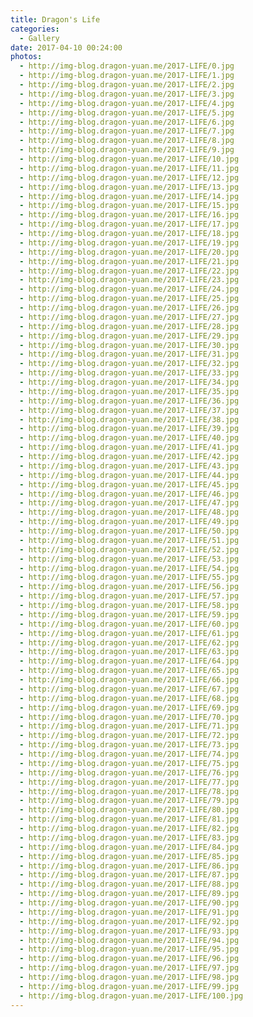 ```yaml
---
title: Dragon's Life
categories:
  - Gallery
date: 2017-04-10 00:24:00
photos:
  - http://img-blog.dragon-yuan.me/2017-LIFE/0.jpg
  - http://img-blog.dragon-yuan.me/2017-LIFE/1.jpg
  - http://img-blog.dragon-yuan.me/2017-LIFE/2.jpg
  - http://img-blog.dragon-yuan.me/2017-LIFE/3.jpg
  - http://img-blog.dragon-yuan.me/2017-LIFE/4.jpg
  - http://img-blog.dragon-yuan.me/2017-LIFE/5.jpg
  - http://img-blog.dragon-yuan.me/2017-LIFE/6.jpg
  - http://img-blog.dragon-yuan.me/2017-LIFE/7.jpg
  - http://img-blog.dragon-yuan.me/2017-LIFE/8.jpg
  - http://img-blog.dragon-yuan.me/2017-LIFE/9.jpg
  - http://img-blog.dragon-yuan.me/2017-LIFE/10.jpg
  - http://img-blog.dragon-yuan.me/2017-LIFE/11.jpg
  - http://img-blog.dragon-yuan.me/2017-LIFE/12.jpg
  - http://img-blog.dragon-yuan.me/2017-LIFE/13.jpg
  - http://img-blog.dragon-yuan.me/2017-LIFE/14.jpg
  - http://img-blog.dragon-yuan.me/2017-LIFE/15.jpg
  - http://img-blog.dragon-yuan.me/2017-LIFE/16.jpg
  - http://img-blog.dragon-yuan.me/2017-LIFE/17.jpg
  - http://img-blog.dragon-yuan.me/2017-LIFE/18.jpg
  - http://img-blog.dragon-yuan.me/2017-LIFE/19.jpg
  - http://img-blog.dragon-yuan.me/2017-LIFE/20.jpg
  - http://img-blog.dragon-yuan.me/2017-LIFE/21.jpg
  - http://img-blog.dragon-yuan.me/2017-LIFE/22.jpg
  - http://img-blog.dragon-yuan.me/2017-LIFE/23.jpg
  - http://img-blog.dragon-yuan.me/2017-LIFE/24.jpg
  - http://img-blog.dragon-yuan.me/2017-LIFE/25.jpg
  - http://img-blog.dragon-yuan.me/2017-LIFE/26.jpg
  - http://img-blog.dragon-yuan.me/2017-LIFE/27.jpg
  - http://img-blog.dragon-yuan.me/2017-LIFE/28.jpg
  - http://img-blog.dragon-yuan.me/2017-LIFE/29.jpg
  - http://img-blog.dragon-yuan.me/2017-LIFE/30.jpg
  - http://img-blog.dragon-yuan.me/2017-LIFE/31.jpg
  - http://img-blog.dragon-yuan.me/2017-LIFE/32.jpg
  - http://img-blog.dragon-yuan.me/2017-LIFE/33.jpg
  - http://img-blog.dragon-yuan.me/2017-LIFE/34.jpg
  - http://img-blog.dragon-yuan.me/2017-LIFE/35.jpg
  - http://img-blog.dragon-yuan.me/2017-LIFE/36.jpg
  - http://img-blog.dragon-yuan.me/2017-LIFE/37.jpg
  - http://img-blog.dragon-yuan.me/2017-LIFE/38.jpg
  - http://img-blog.dragon-yuan.me/2017-LIFE/39.jpg
  - http://img-blog.dragon-yuan.me/2017-LIFE/40.jpg
  - http://img-blog.dragon-yuan.me/2017-LIFE/41.jpg
  - http://img-blog.dragon-yuan.me/2017-LIFE/42.jpg
  - http://img-blog.dragon-yuan.me/2017-LIFE/43.jpg
  - http://img-blog.dragon-yuan.me/2017-LIFE/44.jpg
  - http://img-blog.dragon-yuan.me/2017-LIFE/45.jpg
  - http://img-blog.dragon-yuan.me/2017-LIFE/46.jpg
  - http://img-blog.dragon-yuan.me/2017-LIFE/47.jpg
  - http://img-blog.dragon-yuan.me/2017-LIFE/48.jpg
  - http://img-blog.dragon-yuan.me/2017-LIFE/49.jpg
  - http://img-blog.dragon-yuan.me/2017-LIFE/50.jpg
  - http://img-blog.dragon-yuan.me/2017-LIFE/51.jpg
  - http://img-blog.dragon-yuan.me/2017-LIFE/52.jpg
  - http://img-blog.dragon-yuan.me/2017-LIFE/53.jpg
  - http://img-blog.dragon-yuan.me/2017-LIFE/54.jpg
  - http://img-blog.dragon-yuan.me/2017-LIFE/55.jpg
  - http://img-blog.dragon-yuan.me/2017-LIFE/56.jpg
  - http://img-blog.dragon-yuan.me/2017-LIFE/57.jpg
  - http://img-blog.dragon-yuan.me/2017-LIFE/58.jpg
  - http://img-blog.dragon-yuan.me/2017-LIFE/59.jpg
  - http://img-blog.dragon-yuan.me/2017-LIFE/60.jpg
  - http://img-blog.dragon-yuan.me/2017-LIFE/61.jpg
  - http://img-blog.dragon-yuan.me/2017-LIFE/62.jpg
  - http://img-blog.dragon-yuan.me/2017-LIFE/63.jpg
  - http://img-blog.dragon-yuan.me/2017-LIFE/64.jpg
  - http://img-blog.dragon-yuan.me/2017-LIFE/65.jpg
  - http://img-blog.dragon-yuan.me/2017-LIFE/66.jpg
  - http://img-blog.dragon-yuan.me/2017-LIFE/67.jpg
  - http://img-blog.dragon-yuan.me/2017-LIFE/68.jpg
  - http://img-blog.dragon-yuan.me/2017-LIFE/69.jpg
  - http://img-blog.dragon-yuan.me/2017-LIFE/70.jpg
  - http://img-blog.dragon-yuan.me/2017-LIFE/71.jpg
  - http://img-blog.dragon-yuan.me/2017-LIFE/72.jpg
  - http://img-blog.dragon-yuan.me/2017-LIFE/73.jpg
  - http://img-blog.dragon-yuan.me/2017-LIFE/74.jpg
  - http://img-blog.dragon-yuan.me/2017-LIFE/75.jpg
  - http://img-blog.dragon-yuan.me/2017-LIFE/76.jpg
  - http://img-blog.dragon-yuan.me/2017-LIFE/77.jpg
  - http://img-blog.dragon-yuan.me/2017-LIFE/78.jpg
  - http://img-blog.dragon-yuan.me/2017-LIFE/79.jpg
  - http://img-blog.dragon-yuan.me/2017-LIFE/80.jpg
  - http://img-blog.dragon-yuan.me/2017-LIFE/81.jpg
  - http://img-blog.dragon-yuan.me/2017-LIFE/82.jpg
  - http://img-blog.dragon-yuan.me/2017-LIFE/83.jpg
  - http://img-blog.dragon-yuan.me/2017-LIFE/84.jpg
  - http://img-blog.dragon-yuan.me/2017-LIFE/85.jpg
  - http://img-blog.dragon-yuan.me/2017-LIFE/86.jpg
  - http://img-blog.dragon-yuan.me/2017-LIFE/87.jpg
  - http://img-blog.dragon-yuan.me/2017-LIFE/88.jpg
  - http://img-blog.dragon-yuan.me/2017-LIFE/89.jpg
  - http://img-blog.dragon-yuan.me/2017-LIFE/90.jpg
  - http://img-blog.dragon-yuan.me/2017-LIFE/91.jpg
  - http://img-blog.dragon-yuan.me/2017-LIFE/92.jpg
  - http://img-blog.dragon-yuan.me/2017-LIFE/93.jpg
  - http://img-blog.dragon-yuan.me/2017-LIFE/94.jpg
  - http://img-blog.dragon-yuan.me/2017-LIFE/95.jpg
  - http://img-blog.dragon-yuan.me/2017-LIFE/96.jpg
  - http://img-blog.dragon-yuan.me/2017-LIFE/97.jpg
  - http://img-blog.dragon-yuan.me/2017-LIFE/98.jpg
  - http://img-blog.dragon-yuan.me/2017-LIFE/99.jpg
  - http://img-blog.dragon-yuan.me/2017-LIFE/100.jpg
---
```

